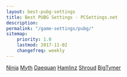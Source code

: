 ```yaml
---
layout: best-pubg-settings
title: Best PUBG Settings - PCSettings.net
description:
permalink: "/game-settings/pubg/"
sitemap:
    priority: 1.0
    lastmod: 2017-11-02
    changefreq: weekly
---
```


<div class="menu-container">
    <div class="button-container">
       <a href="#" class="button special big">Ninja</a>
       <a href="#" class="button special big">Myth</a>
       <a href="#" class="button special big">Daequan</a>
       <a href="#" class="button special big">Hamlinz</a>
       <a href="#" class="button special big">Shroud</a>
       <a href="#" class="button special big">BigTymer</a>
    </div>
</div>